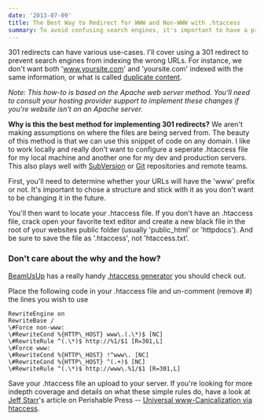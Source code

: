 ```yaml
---
date: '2013-07-09'
title: The Best Way to Redirect for WWW and Non-WWW with .htaccess
summary: To avoid confusing search engines, it's important to have a properly configured 301 redirect for your base domain. You must decide whether to use the 'www' sub-domain or to ditch the antiquated prefix in favor of a cleaner URL.
---
```


301 redirects can have various use-cases. I'll cover using a 301 redirect to prevent search engines from indexing the wrong URLs. For instance, we don't want both 'www.yoursite.com' and 'yoursite.com' indexed with the same information, or what is called [duplicate content](https://support.google.com/webmasters/answer/66359?hl=en).

*Note: This how-to is based on the Apache web server method. You'll need to consult your hosting provider support to implement these changes if you're website isn't on an Apache server.*

**Why is this the best method for implementing 301 redirects?** We aren't making assumptions on where the files are being served from. The beauty of this method is that we can use this snippet of code on any domain. I like to work locally and really don't want to configure a seperate .htaccess file for my local machine and another one for my dev and production servers. This also plays well with [SubVersion](http://subversion.apache.org/) or [Git](http://git-scm.com/) repositories and remote teams.

First, you'll need to determine whether your URLs will have the 'www' prefix or not. It's important to chose a structure and stick with it as you don't want to be changing it in the future.

You'll then want to locate your .htaccess file. If you don't have an .htaccess file, crack open your favorite text editor and create a new black file in the root of your websites public folder (usually 'public_html' or 'httpdocs'). And be sure to save the file as '.htaccess', not 'htaccess.txt'.

<div class="notice general">
  <h3>Don't care about the why and the how?</h3>
  <p><a href="http://beamusup.com">BeamUsUp</a> has a really handy <a href="http://beamusup.com/generate-htaccess/">.htaccess generator</a> you should check out.</p>
</div>

Place the following code in your .htaccess file and un-comment (remove #) the lines you wish to use
<pre class="language-clike prettycode"><code class="language-clike">RewriteEngine on
RewriteBase /
\#Force non-www:
\#RewriteCond %{HTTP\_HOST} www\.(.\*)$ [NC]
\#RewriteRule ^(.\*)$ http://%1/$1 [R=301,L]
\#Force www:
\#RewriteCond %{HTTP\_HOST} !^www\. [NC]
\#RewriteCond %{HTTP\_HOST} ^(.+)$ [NC]
\#RewriteRule ^(.\*)$ http://www\.%1/$1 [R=301,L]
</code></pre>

Save your .htaccess file an upload to your server. If you're looking for more indepth coverage and details on what these simple rules do, have a look at [Jeff Starr](https://twitter.com/perishable)'s article on Perishable Press -- [Universal www-Canicalization via htaccess](http://perishablepress.com/universal-www-canonicalization-via-htaccess/).
